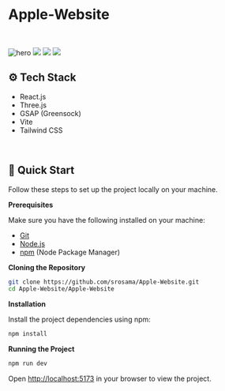 # Apple-Website

<br/>

![hero](https://github.com/srosama/Apple-Website/assets/117456465/34bcbdfc-5a40-40fe-b02a-8dc2ac3b7148)
![](https://github.com/srosama/Apple-Website/assets/117456465/87917fef-d8e6-44d9-bab2-857f9b005f0f)
![](https://github.com/srosama/Apple-Website/assets/117456465/2630c65e-5125-450f-b51d-00e0f46b45b3)
![](https://github.com/srosama/Apple-Website/assets/117456465/85199292-140a-4064-a1d9-474fd83ecb16)

## <a name="tech-stack">⚙️ Tech Stack</a>
- React.js
- Three.js
- GSAP (Greensock)
- Vite
- Tailwind CSS


<br/>

## <a name="quick-start">🤸 Quick Start</a>

Follow these steps to set up the project locally on your machine.

**Prerequisites**

Make sure you have the following installed on your machine:

- [Git](https://git-scm.com/)
- [Node.js](https://nodejs.org/en)
- [npm](https://www.npmjs.com/) (Node Package Manager)

**Cloning the Repository**

```bash
git clone https://github.com/srosama/Apple-Website.git
cd Apple-Website/Apple-Website
```

**Installation**

Install the project dependencies using npm:

```bash
npm install
```

**Running the Project**

```bash
npm run dev
```

Open [http://localhost:5173](http://localhost:5173) in your browser to view the project.
